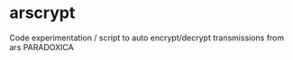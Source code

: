 # arscrypt

Code experimentation / script to auto encrypt/decrypt transmissions from ars PARADOXICA
